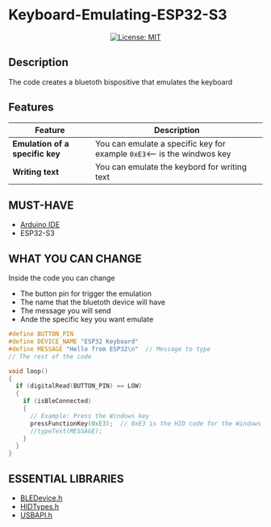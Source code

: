 # Keyboard-Emulating-ESP32-S3
<p align="center">
  <a href="https://opensource.org/licenses/MIT">
    <img src="https://img.shields.io/badge/License-MIT-blue.svg" alt="License: MIT">
  </a>
</p>

## Description
The code creates a bluetoth bispositive that emulates the keyboard
## Features
| **Feature**                  | **Description**                                                                 |
|------------------------------|---------------------------------------------------------------------------------|
| **Emulation of a specific key** | You can emulate a specific key for example `0xE3`<-- is the windwos key      |
| **Writing text**                | You can emulate the keybord for writing text                                 |

## MUST-HAVE
- [Arduino IDE](https://www.arduino.cc/en/software)
- ESP32-S3

## WHAT YOU CAN CHANGE
Inside the code you can change
- The button pin for trigger the emulation
- The name that the bluetoth device will have
- The message you will send
- Ande the specific key you want emulate
```cpp
#define BUTTON_PIN 
#define DEVICE_NAME "ESP32 Keyboard"
#define MESSAGE "Hello from ESP32\n"  // Message to type
// The rest of the code

void loop()
{
  if (digitalRead(BUTTON_PIN) == LOW)
  {
    if (isBleConnected)
    {
      // Example: Press the Windows key
      pressFunctionKey(0xE3);  // 0xE3 is the HID code for the Windows key
      //typeText(MESSAGE);
    }
  }
}
```

## ESSENTIAL LIBRARIES
- [BLEDevice.h](https://github.com/oTSTo/Keyboard-Emulating-ESP32-S3/blob/7278381af4591d3620dbfaab736fa532a36a32d1/Libraries/BLEDevice.h)
- [HIDTypes.h](https://github.com/oTSTo/Keyboard-Emulating-ESP32-S3/blob/7278381af4591d3620dbfaab736fa532a36a32d1/Libraries/HIDTypes.h)
- [USBAPI.h](https://github.com/oTSTo/Keyboard-Emulating-ESP32-S3/blob/7278381af4591d3620dbfaab736fa532a36a32d1/Libraries/USBAPI.h)

